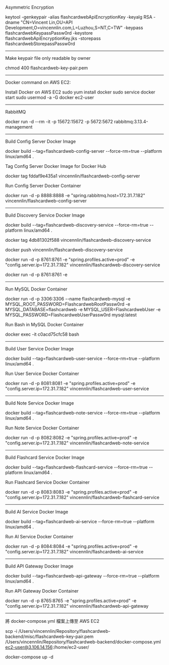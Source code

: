 Asymmetric Encryption

keytool -genkeypair -alias flashcardwebApiEncryptionKey -keyalg RSA -dname "CN=Vincent Lin,OU=API Development,O=vincennlin.com,L=Luzhou,S=NT,C=TW" -keypass flashcardwebKeypassPassw0rd -keystore flashcardwebApiEncryptionKey.jks -storepass flashcardwebStorepassPassw0rd


--------------------------------------------

Make keypair file only readable by owner

chmod 400 flashcardweb-key-pair.pem

--------------------------------------------

Docker command on AWS EC2:

Install Docker on AWS EC2
sudo yum install docker
sudo service docker start
sudo usermod -a -G docker ec2-user

--------------------------------------------

RabbitMQ

docker run -d --rm -it -p 15672:15672 -p 5672:5672 rabbitmq:3.13.4-management

--------------------------------------------

Build Config Server Docker Image

docker build --tag=flashcardweb-config-server --force-rm=true --platform linux/amd64 .


Tag Config Server Docker Image for Docker Hub

docker tag fddaf9e435a1 vincennlin/flashcardweb-config-server


Run Config Server Docker Container

docker run -d -p 8888:8888 -e "spring.rabbitmq.host=172.31.7.182" vincennlin/flashcardweb-config-server

--------------------------------------------

Build Discovery Service Docker Image

docker build --tag=flashcardweb-discovery-service --force-rm=true --platform linux/amd64 .

docker tag 4db81302f588 vincennlin/flashcardweb-discovery-service

docker push vincennlin/flashcardweb-discovery-service


docker run -d -p 8761:8761 -e "spring.profiles.active=prod" -e "config.server.ip=172.31.7.182" vincennlin/flashcardweb-discovery-service


docker run -d -p 8761:8761 -e

--------------------------------------------

Run MySQL Docker Container

docker run -d -p 3306:3306 --name flashcardweb-mysql -e MYSQL_ROOT_PASSWORD=FlashcardwebRootPassw0rd -e MYSQL_DATABASE=flashcardweb -e MYSQL_USER=FlashcardwebUser -e MYSQL_PASSWORD=FlashcardwebUserPassw0rd mysql:latest


Run Bash in MySQL Docker Container

docker exec -it c0acd75cfc58 bash

--------------------------------------------

Build User Service Docker Image

docker build --tag=flashcardweb-user-service --force-rm=true --platform linux/amd64 .


Run User Service Docker Container

docker run -d -p 8081:8081 -e "spring.profiles.active=prod" -e "config.server.ip=172.31.7.182" vincennlin/flashcardweb-user-service

--------------------------------------------

Build Note Service Docker Image

docker build --tag=flashcardweb-note-service --force-rm=true --platform linux/amd64 .


Run Note Service Docker Container

docker run -d -p 8082:8082 -e "spring.profiles.active=prod" -e "config.server.ip=172.31.7.182" vincennlin/flashcardweb-note-service

--------------------------------------------

Build Flashcard Service Docker Image

docker build --tag=flashcardweb-flashcard-service --force-rm=true --platform linux/amd64 .


Run Flashcard Service Docker Container

docker run -d -p 8083:8083 -e "spring.profiles.active=prod" -e "config.server.ip=172.31.7.182" vincennlin/flashcardweb-flashcard-service

--------------------------------------------

Build AI Service Docker Image

docker build --tag=flashcardweb-ai-service --force-rm=true --platform linux/amd64 .


Run AI Service Docker Container

docker run -d -p 8084:8084 -e "spring.profiles.active=prod" -e "config.server.ip=172.31.7.182" vincennlin/flashcardweb-ai-service

--------------------------------------------

Build API Gateway Docker Image

docker build --tag=flashcardweb-api-gateway --force-rm=true --platform linux/amd64 .


Run API Gateway Docker Container

docker run -d -p 8765:8765 -e "spring.profiles.active=prod" -e "config.server.ip=172.31.7.182" vincennlin/flashcardweb-api-gateway

--------------------------------------------

將 docker-compose.yml 檔案上傳至 AWS EC2

scp -i /Users/vincennlin/Repository/flashcardweb-backend/misc/flashcardweb-key-pair.pem /Users/vincennlin/Repository/flashcardweb-backend/docker-compose.yml ec2-user@3.106.14.156:/home/ec2-user/


docker-compose up -d

